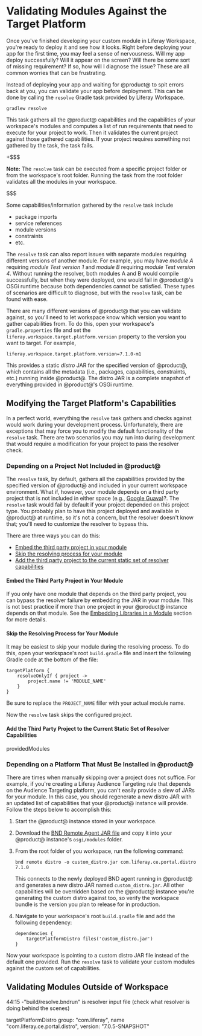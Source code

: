 # Validating Modules Against the Target Platform

Once you've finished developing your custom module in Liferay Workspace, you're
ready to deploy it and see how it looks. Right before deploying your app for the
first time, you may feel a sense of nervousness. Will my app deploy
successfully? Will it appear on the screen? Will there be some sort of missing
requirement? If so, how will I diagnose the issue? These are all common worries
that can be frustrating.

Instead of deploying your app and waiting for @product@ to spit errors back at
you, you can validate your app before deployment. This can be done by calling
the `resolve` Gradle task provided by Liferay Workspace.

    gradlew resolve

This task gathers all the @product@ capabilities and the capabilities of your
workspace's modules and computes a list of run requirements that need to execute
for your project to work. Then it validates the current project against those
gathered capabilities. If your project requires something not gathered by the
task, the task fails.

+$$$

**Note:** The `resolve` task can be executed from a specific project folder or
from the workspace's root folder. Running the task from the root folder
validates all the modules in your workspace.

$$$

Some capabilities/information gathered by the `resolve` task include

- package imports
- service references
- module versions
- constraints
- etc.

<!-- TODO: Ask Greg for more capabilities that are gathered. -Cody -->

The `resolve` task can also report issues with separate modules requiring
different versions of another module. For example, you may have *module A*
requiring *module Test version 1* and *module B* requiring *module Test version
4*. Without running the resolver, both modules A and B would compile
successfully, but when they were deployed, one would fail in @product@'s OSGi
runtime because both dependencies cannot be satisfied. These types of scenarios
are difficult to diagnose, but with the `resolve` task, can be found with ease.

There are many different versions of @product@ that you can validate against, so
you'll need to let workspace know which version you want to gather capabilities
from. To do this, open your workspace's `gradle.properties` file and set the
`liferay.workspace.target.platform.version` property to the version you want to
target. For example,

    liferay.workspace.target.platform.version=7.1.0-m1

<!-- TODO: Update above version to accurate milestone version syntax. This was a
shot in the dark. -Cody -->

This provides a static *distro* JAR for the specified version of @product@,
which contains all the metadata (i.e., packages, capabilities, constraints,
etc.) running inside @product@. The distro JAR is a complete snapshot of
everything provided in @product@'s OSGi runtime.



## Modifying the Target Platform's Capabilities

In a perfect world, everything the `resolve` task gathers and checks against
would work during your development process. Unfortunately, there are exceptions
that may force you to modify the default functionality of the `resolve` task.
There are two scenarios you may run into during development that would require
a modification for your project to pass the resolver check.

### Depending on a Project Not Included in @product@

The `resolve` task, by default, gathers all the capabilities provided by the
specified version of @product@ and included in your current workspace
environment. What if, however, your module depends on a third party project that
is not included in either space (e.g.,
[Google Guava](https://opensource.google.com/projects/guava))?. The `resolve`
task would fail by default if your project depended on this project type. You
probably plan to have this project deployed and available in @product@ at
runtime, so it's not a concern, but the resolver doesn't know that; you'll need
to customize the resolver to bypass this.

There are three ways you can do this:

- [Embed the third party project in your module](#embed-the-third-party-project-in-your-module)
- [Skip the resolving process for your module](#skip-the-resolving-process-for-your-module)
- [Add the third party project to the current static set of resolver capabilities](#add-the-third-party-project-to-the-current-static-set-of-resolver-capabilities)

#### Embed the Third Party Project in Your Module

If you only have one module that depends on the third party project, you can
bypass the resolver failure by embedding the JAR in your module. This is not
best practice if more than one project in your @product@ instance depends on
that module. See the
[Embedding Libraries in a Module](/develop/tutorials/-/knowledge_base/7-1/adding-third-party-libraries-to-a-module#embedding-libraries-in-a-module)
section for more details.

#### Skip the Resolving Process for Your Module

It may be easiest to skip your module during the resolving process. To do this,
open your workspace's root `build.gradle` file and insert the following Gradle
code at the bottom of the file:

    targetPlatform {
        resolveOnlyIf { project ->
            project.name != 'MODULE_NAME'
        }
    }

Be sure to replace the `PROJECT_NAME` filler with your actual module name.

Now the `resolve` task skips the configured project.

#### Add the Third Party Project to the Current Static Set of Resolver Capabilities

providedModules




### Depending on a Platform That Must Be Installed in @product@

There are times when manually skipping over a project does not suffice. For
example, if you're creating a Liferay Audience Targeting rule that depends on
the Audience Targeting platform, you can't easily provide a slew of JARs for
your module. In this case, you should regenerate a new distro JAR with an
updated list of capabilities that your @product@ instance will provide. Follow
the steps below to accomplish this:

<!-- The below process will likely be automated in Blade at some point. -Cody -->

1.  Start the @product@ instance stored in your workspace.

2.  Download the
    [BND Remote Agent JAR file](https://search.maven.org/#search%7Cga%7C1%7Cbiz.aqute.remote.agent)
    and copy it into your @product@ instance's `osgi/modules` folder.

3.  From the root folder of you workspace, run the following command:

        bnd remote distro -o custom_distro.jar com.liferay.ce.portal.distro 7.1.0

    This connects to the newly deployed BND agent running in @product@ and
    generates a new distro JAR named `custom_distro.jar`. All other capabilities
    will be overridden based on the @product@ instance you're generating the
    custom distro against too, so verify the workspace bundle is the version you
    plan to release for in production.

4.  Navigate to your workspace's root `build.gradle` file and add the following
    dependency:

        dependencies {
            targetPlatformDistro files('custom_distro.jar')
        }

Now your workspace is pointing to a custom distro JAR file instead of the
default one provided. Run the `resolve` task to validate your custom modules
against the custom set of capabilities.

## Validating Modules Outside of Workspace

44:15 -"build/resolve.bndrun" is resolver input file (check what resolver is doing behind the scenes)







targetPlatformDistro group: "com.liferay", name "com.liferay.ce.portal.distro", version: "7.0.5-SNAPSHOT"








